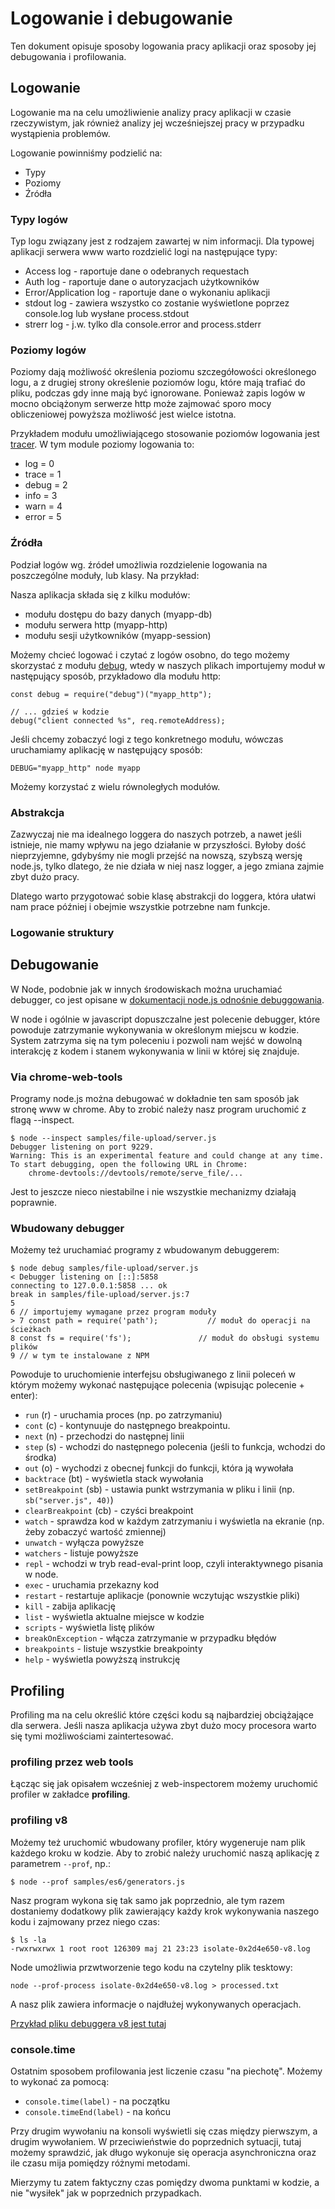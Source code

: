 Logowanie i debugowanie
=========================

Ten dokument opisuje sposoby logowania pracy aplikacji oraz sposoby jej debugowania i profilowania.

Logowanie
-----------

Logowanie ma na celu umożliwienie analizy pracy aplikacji w czasie rzeczywistym, jak również analizy jej wcześniejszej
pracy w przypadku wystąpienia problemów.

Logowanie powinniśmy podzielić na:

* Typy
* Poziomy
* Źródła

### Typy logów

Typ logu związany jest z rodzajem zawartej w nim informacji. Dla typowej aplikacji serwera www warto rozdzielić logi na
następujące typy:

* Access log - raportuje dane o odebranych requestach
* Auth log - raportuje dane o autoryzacjach użytkowników
* Error/Application log - raportuje dane o wykonaniu aplikacji
* stdout log - zawiera wszystko co zostanie wyświetlone poprzez console.log lub wysłane process.stdout
* strerr log - j.w. tylko dla console.error and process.stderr

### Poziomy logów

Poziomy dają możliwość określenia poziomu szczegółowości określonego logu, a z drugiej strony określenie poziomów logu,
które mają trafiać do pliku, podczas gdy inne mają być ignorowane. Ponieważ zapis logów w mocno obciążonym serwerze http
może zajmować sporo mocy obliczeniowej powyższa możliwość jest wielce istotna.

Przykładem modułu umożliwiającego stosowanie poziomów logowania jest [tracer](https://www.npmjs.com/package/tracer). W
tym module poziomy logowania to:

* log = 0
* trace = 1
* debug = 2
* info = 3
* warn = 4
* error = 5

### Źródła

Podział logów wg. źródeł umożliwia rozdzielenie logowania na poszczególne moduły, lub klasy. Na przykład:

Nasza aplikacja składa się z kilku modułów:
* modułu dostępu do bazy danych (myapp-db)
* modułu serwera http (myapp-http)
* modułu sesji użytkowników (myapp-session)

Możemy chcieć logować i czytać z logów osobno, do tego możemy skorzystać z modułu
[debug](https://www.npmjs.com/package/debug), wtedy w naszych plikach importujemy moduł w następujący sposób,
przykładowo dla modułu http:

    const debug = require("debug")("myapp_http");

    // ... gdzieś w kodzie
    debug("client connected %s", req.remoteAddress);

Jeśli chcemy zobaczyć logi z tego konkretnego modułu, wówczas uruchamiamy aplikację w następujący sposób:

    DEBUG="myapp_http" node myapp

Możemy korzystać z wielu równoległych modułów.

### Abstrakcja

Zazwyczaj nie ma idealnego loggera do naszych potrzeb, a nawet jeśli istnieje, nie mamy wpływu na jego działanie w
przyszłości. Byłoby dość nieprzyjemne, gdybyśmy nie mogli przejść na nowszą, szybszą wersję node.js, tylko dlatego, że
nie działa w niej nasz logger, a jego zmiana zajmie zbyt dużo pracy.

Dlatego warto przygotować sobie klasę abstrakcji do loggera, która ułatwi nam prace później i obejmie wszystkie
potrzebne nam funkcje.

### Logowanie struktury

Debugowanie
-------------

W Node, podobnie jak w innych środowiskach można uruchamiać debugger, co jest opisane w [dokumentacji node.js odnośnie debuggowania](https://nodejs.org/api/debugger.html).

W node i ogólnie w javascript dopuszczalne jest polecenie debugger, które powoduje zatrzymanie wykonywania w określonym
miejscu w kodzie. System zatrzyma się na tym poleceniu i pozwoli nam wejść w dowolną interakcję z kodem i stanem
wykonywania w linii w której się znajduje.

### Via chrome-web-tools

Programy node.js można debugować w dokładnie ten sam sposób jak stronę www w chrome. Aby to zrobić należy nasz program
uruchomić z flagą --inspect.

    $ node --inspect samples/file-upload/server.js
    Debugger listening on port 9229.
    Warning: This is an experimental feature and could change at any time.
    To start debugging, open the following URL in Chrome:
        chrome-devtools://devtools/remote/serve_file/...

Jest to jeszcze nieco niestabilne i nie wszystkie mechanizmy działają poprawnie.

### Wbudowany debugger

Możemy też uruchamiać programy z wbudowanym debuggerem:

    $ node debug samples/file-upload/server.js
    < Debugger listening on [::]:5858
    connecting to 127.0.0.1:5858 ... ok
    break in samples/file-upload/server.js:7
    5
    6 // importujemy wymagane przez program moduły
    > 7 const path = require('path');           // moduł do operacji na ścieżkach
    8 const fs = require('fs');               // moduł do obsługi systemu plików
    9 // w tym te instalowane z NPM

Powoduje to uruchomienie interfejsu obsługiwanego z linii poleceń w którym możemy wykonać następujące polecenia
(wpisując polecenie + enter):

* `run` (r) - uruchamia proces (np. po zatrzymaniu)
* `cont` (c) - kontynuuje do następnego breakpointu.
* `next` (n) - przechodzi do następnej linii
* `step` (s) - wchodzi do następnego polecenia (jeśli to funkcja, wchodzi do środka)
* `out` (o) - wychodzi z obecnej funkcji do funkcji, która ją wywołała
* `backtrace` (bt) - wyświetla stack wywołania
* `setBreakpoint` (sb) - ustawia punkt wstrzymania w pliku i linii (np. `sb("server.js", 40)`)
* `clearBreakpoint` (cb) - czyści breakpoint
* `watch` - sprawdza kod w każdym zatrzymaniu i wyświetla na ekranie (np. żeby zobaczyć wartość zmiennej)
* `unwatch` - wyłącza powyższe
* `watchers` - listuje powyższe
* `repl` - wchodzi w tryb read-eval-print loop, czyli interaktywnego pisania w node.
* `exec` - uruchamia przekazny kod
* `restart` - restartuje aplikacje (ponownie wczytując wszystkie pliki)
* `kill` - zabija aplikację
* `list` - wyświetla aktualne miejsce w kodzie
* `scripts` - wyświetla listę plików
* `breakOnException` - włącza zatrzymanie w przypadku błędów
* `breakpoints` - listuje wszystkie breakpointy
* `help` - wyświetla powyższą instrukcję

Profiling
----------

Profiling ma na celu określić które części kodu są najbardziej obciążające dla serwera. Jeśli nasza aplikacja używa zbyt
dużo mocy procesora warto się tymi możliwościami zaintertesować.

### profiling przez web tools

Łącząc się jak opisałem wcześniej z web-inspectorem możemy uruchomić profiler w zakładce **profiling**.

### profiling v8

Możemy też uruchomić wbudowany profiler, który wygeneruje nam plik każdego kroku w kodzie. Aby to zrobić należy
uruchomić naszą aplikację z parametrem `--prof`, np.:

    $ node --prof samples/es6/generators.js

Nasz program wykona się tak samo jak poprzednio, ale tym razem dostaniemy dodatkowy plik zawierający każdy krok
wykonywania naszego kodu i zajmowany przez niego czas:

    $ ls -la
    -rwxrwxrwx 1 root root 126309 maj 21 23:23 isolate-0x2d4e650-v8.log

Node umożliwia przwtworzenie tego kodu na czytelny plik tesktowy:

    node --prof-process isolate-0x2d4e650-v8.log > processed.txt

A nasz plik zawiera informacje o najdłużej wykonywanych operacjach.

[Przykład pliku debuggera v8 jest tutaj](../samples/debug)

### console.time

Ostatnim sposobem profilowania jest liczenie czasu "na piechotę". Możemy to wykonać za pomocą:

* `console.time(label)` - na początku
* `console.timeEnd(label)` - na końcu

Przy drugim wywołaniu na konsoli wyświetli się czas między pierwszym, a drugim wywołaniem. W przeciwieństwie do
poprzednich sytuacji, tutaj możemy sprawdzić, jak długo wykonuje się operacja asynchroniczna oraz ile czasu mija
pomiędzy różnymi metodami.

Mierzymy tu zatem faktyczny czas pomiędzy dwoma punktami w kodzie, a nie "wysiłek" jak w poprzednich przypadkach.
